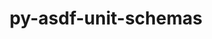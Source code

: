 ---
title: "py-asdf-unit-schemas"
layout: cache
categories: [package, develop]
meta: {"compilers": ["none"], "num_specs": 6, "num_specs_by_stack": {"hep": 6, "root": 6}, "oss": ["ubuntu22.04"], "platforms": ["linux"], "stacks": ["hep", "root"], "targets": ["x86_64_v3"], "versions": ["0.1.0"]}
spec_details: [{"compiler": "none", "hash": "dby2lzqlkamcxhivoeom6bi5zubairlp", "os": "ubuntu22.04", "platform": "linux", "size": "-", "stacks": ["hep", "root"], "target": "x86_64_v3", "variants": ["build_system=python_pip"], "versions": ["0.1.0"]}, {"compiler": "none", "hash": "ho4bd4en725rvufgtvxqetd34w7qsczw", "os": "ubuntu22.04", "platform": "linux", "size": "-", "stacks": ["hep", "root"], "target": "x86_64_v3", "variants": ["build_system=python_pip"], "versions": ["0.1.0"]}, {"compiler": "none", "hash": "mzyr3svgahho7bswrbcs4m7fob3ttdcg", "os": "ubuntu22.04", "platform": "linux", "size": "-", "stacks": ["hep", "root"], "target": "x86_64_v3", "variants": ["build_system=python_pip"], "versions": ["0.1.0"]}, {"compiler": "none", "hash": "nlywdwv5sjayik2wn2yrvw3hvtwgd4w2", "os": "ubuntu22.04", "platform": "linux", "size": "-", "stacks": ["hep", "root"], "target": "x86_64_v3", "variants": ["build_system=python_pip"], "versions": ["0.1.0"]}, {"compiler": "none", "hash": "ofyvl6fpdeulio7tibnfaatqnfecvoj5", "os": "ubuntu22.04", "platform": "linux", "size": "-", "stacks": ["hep", "root"], "target": "x86_64_v3", "variants": ["build_system=python_pip"], "versions": ["0.1.0"]}, {"compiler": "none", "hash": "x4eysrrri54dct3xradzm75jgngvnb4a", "os": "ubuntu22.04", "platform": "linux", "size": "-", "stacks": ["hep", "root"], "target": "x86_64_v3", "variants": ["build_system=python_pip"], "versions": ["0.1.0"]}]
---
